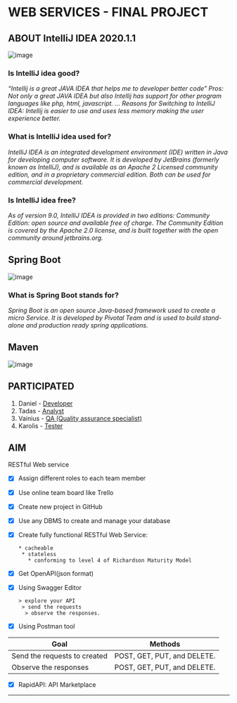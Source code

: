 **WEB SERVICES - FINAL PROJECT**
===

## ABOUT IntelliJ IDEA 2020.1.1

![image](https://upload.wikimedia.org/wikipedia/commons/thumb/d/d5/IntelliJ_IDEA_Logo.svg/200px-IntelliJ_IDEA_Logo.svg.png)

### Is IntelliJ idea good?

*“Intellij is a great JAVA IDEA that helps me to developer better code” Pros: Not only a great JAVA IDEA but also Intellij has support for other program languages like php, html, javascript. ... Reasons for Switching to IntelliJ IDEA: Intellij is easier to use and uses less memory making the user experience better.*

### What is IntelliJ idea used for?

*IntelliJ IDEA is an integrated development environment (IDE) written in Java for developing computer software. It is developed by JetBrains (formerly known as IntelliJ), and is available as an Apache 2 Licensed community edition, and in a proprietary commercial edition. Both can be used for commercial development.*

### Is IntelliJ idea free?

*As of version 9.0, IntelliJ IDEA is provided in two editions: Community Edition: open source and available free of charge. The Community Edition is covered by the Apache 2.0 license, and is built together with the open community around jetbrains.org.*


## Spring Boot 

![image](https://4.bp.blogspot.com/-TevOgPVC2dE/WnILAnucRVI/AAAAAAAAGU4/Y0eg10SP5f4niLZAKex2EeRDvJkGfP7vgCPcBGAYYCw/s800/spring-boot.png)

### What is Spring Boot stands for?

*Spring Boot is an open source Java-based framework used to create a micro Service. It is developed by Pivotal Team and is used to build stand-alone and production ready spring applications.*

## Maven

![image](https://www.freelancinggig.com/blog/wp-content/uploads/2018/10/Apache-Maven-its-uses-640x360.jpeg)



## PARTICIPATED

1. Daniel - 	[Developer](https://www.greatsampleresume.com/job-responsibilities/it-developer-responsibilities/)
2. Tadas - [Analyst](https://www.quora.com/What-is-the-role-of-a-IT-analyst#:~:text=In%20Simple%20%26%20Easy%20Words%2C%20a,the%20business%20needs%20and%20requirements.)
3. Vainius - [QA (Quality assurance specialist)](https://www.signalhire.com/job-descriptions/quality-assurance-(qa)-specialist-job-description)
4. Karolis - [Tester](https://www.businessnewsdaily.com/10761-how-to-become-a-software-tester.html)

## AIM

RESTful Web service
- [x] Assign different roles to each team member
- [x] Use online team board like Trello 
- [x] Create new project in GitHub
- [x] Use any DBMS to create and manage your database
- [x] Create fully functional RESTful Web Service:

      * cacheable
       * stateless
         * conforming to level 4 of Richardson Maturity Model
- [x] Get OpenAPI(json format)
- [x] Using Swagger Editor 

      > explore your API
       > send the requests
        > observe the responses.
- [x] Using Postman tool

|Goal | Methods|
|-| -|
Send the requests to created | POST, GET, PUT, and DELETE.
Observe the responses | POST, GET, PUT, and DELETE.

- [x] RapidAPI: API Marketplace

---


